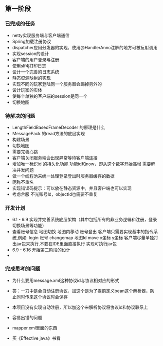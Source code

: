 ## 第一阶段
### 已完成的任务
* netty实现服务端与客户端通信
* Spring加载注册协议
* dispatcher应用分发器的实现，使用@HandlerAnno注解的地方可被反射调用
* 实现session的设计
* 客户端的用户登录与注册
* 使用slf4j打印日志
* 设计一个完善的日志系统
* 静态资源映射的实现
* 实现不同的玩家登陆同一个服务器会踢掉另外的
* 设计玩家的实体
* 使每个单独的客户端的session是同一个
* 切换地图

### 待解决的问题
* LengthFieldBasedFrameDecoder 的原理是什么
* MessagePack 的read方法的底层实现
* 构建场景
* 切换地图
* 需要完善心跳
* 客户端关闭服务端会出现异常等待客户端连接
* 增加唯一标识id 的持久化功能 功能id和now，即从这个数字开始递增 需要解决并发问题
* 做一个线程池来统一处理登录登出时服务器缓存的数据
* 昵称不重名
* 实现错误码提示：可以放在静态资源中，并且客户端也可以实现
* 考虑合服 不光账号Id，objectId也需要不重复
### 开发计划
* 6.1 - 6.9 实现并完善系统底层架构（其中包括所有的非业务逻辑和注册，登录切换场景等功能）
* 查看账号信息
  	地图切换
  	地图内移动
  	账号登出
  	客户端只需要实现基本的指令系统,例如:
    	  login 账号
    	  changemap 地图Id
    	  move x坐标 y坐标
    	客户端尽量单独打出jar包来执行,不要在IDE里面直接执行
    	实现可执行jar包
* 6.9 - 6.16 开始第二阶段的设计
* 

### 完成思考的问题
* 为什么要用message.xml这种协议id与协议相对应的形式
* 答：一刀中是会自动注册协议，加这个是为了提前定义bean这个解析器，防止同时传来这个协议时会保存
* 本项目没有实现自动注册，所以加这个来解析协议将协议id和协议联系上


* 容易出错的问题
* mapper.xml里面的东西

* 买《Effective java》书看